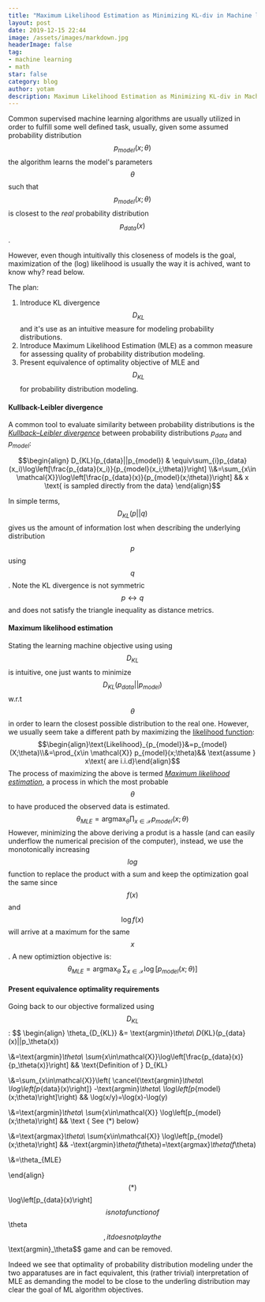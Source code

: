 ```yaml
---
title: "Maximum Likelihood Estimation as Minimizing KL-div in Machine learning"
layout: post
date: 2019-12-15 22:44
image: /assets/images/markdown.jpg
headerImage: false
tag:
- machine learning
- math
star: false
category: blog
author: yotam
description: Maximum Likelihood Estimation as Minimizing KL-div in Machine learning
---
```


Common supervised machine learning algorithms are usually utilized in order to fulfill some well defined task, usually, given some assumed probability distribution $$p_{model}(x;\theta)$$ the algorithm learns the model's parameters $$\theta$$ such that $$p_{model} (x;\theta)$$ is closest to the *real* probability distribution $$p_{data}(x)$$.

However, even though intuitivally this closeness of models is the goal, maximization of the (log) likelihood is usually the way it is achived, want to know why? read below.

The plan:

1. Introduce KL divergence $$D_{KL}$$ and it's use as an intuitive measure for modeling probability distributions.
2. Introduce Maximum Likelihood Estimation (MLE) as a common measure for assessing quality of probability distribution modeling.
3. Present equivalence of optimality objective of MLE and $$D_{KL}$$  for probability distribution modeling.

#### Kullback-Leibler divergence

A common tool to evaluate similarity between probability distributions is the *[Kullback–Leibler divergence](https://en.wikipedia.org/wiki/Kullback–Leibler_divergence)* between probability distributions $p_{data}$ and $p_{model}$:

$$\begin{align} D_{KL}(p_{data}||p_{model}) & \equiv\sum_{i}p_{data}(x_i)\log\left[\frac{p_{data}(x_i)}{p_{model}(x_i;\theta)}\right] \\&=\sum_{x\in \mathcal{X}}\log\left[\frac{p_{data}(x)}{p_{model}(x;\theta)}\right] && x \text{ is sampled directly from the data} \end{align}$$

 In simple terms, $$D_{KL}(p||q)$$ gives us the amount of information lost when describing the underlying distribution $$p$$ using $$q$$. Note the KL divergence is not symmetric $$p\leftrightarrow q$$ and does not satisfy the triangle inequality as distance metrics.  

#### Maximum likelihood estimation

 Stating the learning machine objective using using $$D_{KL}$$ is intuitive, one just wants to minimize $$D_{KL}(p_{data}||p_{model})$$ w.r.t $$\theta$$ in order to learn the closest possible distribution to the real one. However, we usually seem take a different path by maximizing the [likelihood function](https://en.wikipedia.org/wiki/Likelihood_function):
$$\begin{align}\text{Likelihood}_{p_{model}}&=p_{model}(X;\theta)\\&=\prod_{x\in \mathcal{X}} p_{model}(x;\theta)&& \text{assume } x\text{ are i.i.d}\end{align}$$
The process of maximizing the above is termed [*Maximum likelihood estimation*](https://en.wikipedia.org/wiki/Maximum_likelihood_estimation), a process in which the most probable $$\theta$$ to have produced the observed data is estimated.
$$\theta_{MLE}=\text{argmax}_\theta \prod_{x\in \mathcal{X}} p_{model}(x;\theta)$$
However, minimizing the above deriving a produt is a hassle (and can easily underflow the numerical precision of the computer), instead, we use the monotonically increasing $$log$$ function to replace the product with a sum and keep the optimization goal the same since $$f(x)$$ and $$\log f(x)$$ will arrive at a maximum for the same $$x$$. A new optimiztion objective is:
$$\theta_{MLE}=\text{argmax}_\theta\ \sum_{x\in\mathcal{X}} \log\left[p_{model}(x;\theta)\right]$$

#### Present equivalence optimality requirements

Going back to our objective formalized using $$D_{KL}$$:
$$
\begin{align}
 \theta_{D_{KL}}
  &= \text{argmin}_\theta\  D_{KL}(p_{data}(x)||p_\theta(x))

\\&=\text{argmin}_\theta\  \sum_{x\in\mathcal{X}}\log\left[\frac{p_{data}(x)}{p_\theta(x)}\right]
&& \text{Definition of } D_{KL}

\\&=\sum_{x\in\mathcal{X}}\left(
\cancel{\text{argmin}_\theta\  \log\left[p_{data}(x)\right]}
-\text{argmin}_\theta\  \log\left[p_{model}(x;\theta)\right]\right)
&& \log(x/y)=\log(x)-\log(y)

\\&=\text{argmin}_\theta\ \sum_{x\in\mathcal{X}}
 \log\left[p_{model}(x;\theta)\right]
 && \text { See (*) below}

\\&=\text{argmax}_\theta\ \sum_{x\in\mathcal{X}}
 \log\left[p_{model}(x;\theta)\right]
 && -\text{argmin}_\theta(f_\theta)=\text{argmax}_\theta(f_\theta)

\\&=\theta_{MLE}

\end{align}
$$
(*) $$\log\left[p_{data}(x)\right]$$  is not a function of $$\theta$$, it does not play the $$\text{argmin}_\theta$$ game and can be removed.

Indeed we see that optimality of probability distribution modeling under the two apparatuses are in fact equivalent, this (rather trivial) interpretation of MLE as demanding the model to be close to the underling distribution may clear the goal of ML algorithm objectives.  
